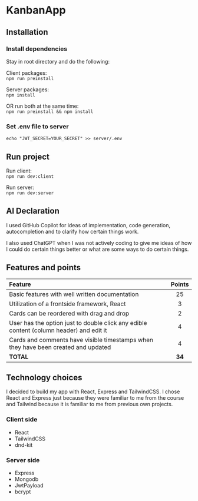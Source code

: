# KanbanApp

## Installation

### Install dependencies

Stay in root directory and do the following:

Client packages:<br>
`npm run preinstall`

Server packages:<br>
`npm install`

OR run both at the same time:<br>
`npm run preinstall && npm install`

### Set .env file to server

`echo "JWT_SECRET=YOUR_SECRET" >> server/.env`

## Run project

Run client:<br>
`npm run dev:client`

Run server:<br>
`npm run dev:server`

## AI Declaration

I used GitHub Copilot for ideas of implementation, code generation, autocompletion and to clarify how certain things work.

I also used ChatGPT when I was not actively coding to give me ideas of how I could do certain things better or what are some ways to do certain things.

## Features and points

| Feature                                                                                 | Points |
| :-------------------------------------------------------------------------------------- | :----: |
| Basic features with well written documentation                                          |   25   |
| Utilization of a frontside framework, React                                             |   3    |
| Cards can be reordered with drag and drop                                               |   2    |
| User has the option just to double click any edible content (column header) and edit it |   4    |
| Cards and comments have visible timestamps when they have been created and updated      |   4    |
| **TOTAL**                                                                               | **34** |

## Technology choices

I decided to build my app with React, Express and TailwindCSS. I chose React and Express just because they were familiar to me from the course and Tailwind because it is familiar to me from previous own projects.

### Client side

- React
- TailwindCSS
- dnd-kit

### Server side

- Express
- Mongodb
- JwtPayload
- bcrypt
